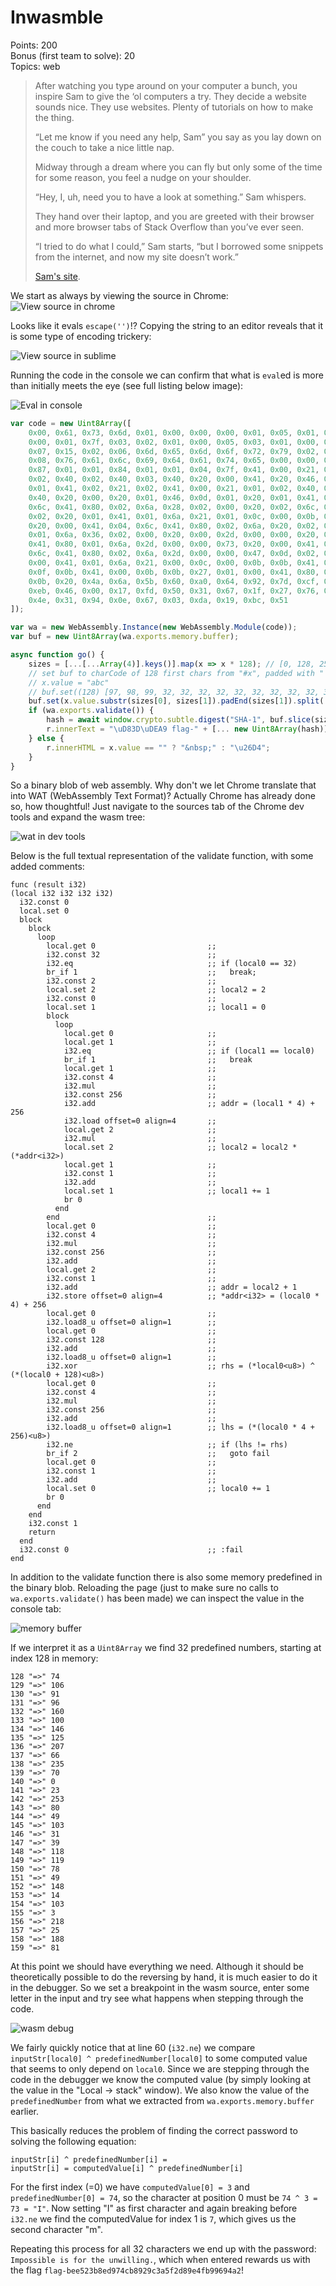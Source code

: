 # Inwasmble
Points: 200  
Bonus (first team to solve): 20  
Topics: web  

> After watching you type around on your computer a bunch, you inspire Sam to give the ‘ol computers a try. They decide a website sounds nice. They use websites. Plenty of tutorials on how to make the thing.
> 
> “Let me know if you need any help, Sam” you say as you lay down on the couch to take a nice little nap.
> 
> Midway through a dream where you can fly but only some of the time for some reason, you feel a nudge on your shoulder.
> 
> “Hey, I, uh, need you to have a look at something.” Sam whispers.
> 
> They hand over their laptop, and you are greeted with their browser and more browser tabs of Stack Overflow than you’ve ever seen.
> 
> “I tried to do what I could,” Sam starts, “but I borrowed some snippets from the internet, and now my site doesn’t work.”
> 
> [Sam's site](7a32fbe18afbbd9f_inwasmble.html).

We start as always by viewing the source in Chrome:
![View source in chrome](view_source_chrome.png)

Looks like it evals `escape('')`!? Copying the string to an editor reveals that it
is some type of encoding trickery:

![View source in sublime](view_source_sublime.png)

Running the code in the console we can confirm that what is `eval`ed is
more than initially meets the eye (see full listing below image):

![Eval in console](eval_in_console.png)

```js
var code = new Uint8Array([
    0x00, 0x61, 0x73, 0x6d, 0x01, 0x00, 0x00, 0x00, 0x01, 0x05, 0x01, 0x60,
    0x00, 0x01, 0x7f, 0x03, 0x02, 0x01, 0x00, 0x05, 0x03, 0x01, 0x00, 0x01,
    0x07, 0x15, 0x02, 0x06, 0x6d, 0x65, 0x6d, 0x6f, 0x72, 0x79, 0x02, 0x00,
    0x08, 0x76, 0x61, 0x6c, 0x69, 0x64, 0x61, 0x74, 0x65, 0x00, 0x00, 0x0a,
    0x87, 0x01, 0x01, 0x84, 0x01, 0x01, 0x04, 0x7f, 0x41, 0x00, 0x21, 0x00,
    0x02, 0x40, 0x02, 0x40, 0x03, 0x40, 0x20, 0x00, 0x41, 0x20, 0x46, 0x0d,
    0x01, 0x41, 0x02, 0x21, 0x02, 0x41, 0x00, 0x21, 0x01, 0x02, 0x40, 0x03,
    0x40, 0x20, 0x00, 0x20, 0x01, 0x46, 0x0d, 0x01, 0x20, 0x01, 0x41, 0x04,
    0x6c, 0x41, 0x80, 0x02, 0x6a, 0x28, 0x02, 0x00, 0x20, 0x02, 0x6c, 0x21,
    0x02, 0x20, 0x01, 0x41, 0x01, 0x6a, 0x21, 0x01, 0x0c, 0x00, 0x0b, 0x0b,
    0x20, 0x00, 0x41, 0x04, 0x6c, 0x41, 0x80, 0x02, 0x6a, 0x20, 0x02, 0x41,
    0x01, 0x6a, 0x36, 0x02, 0x00, 0x20, 0x00, 0x2d, 0x00, 0x00, 0x20, 0x00,
    0x41, 0x80, 0x01, 0x6a, 0x2d, 0x00, 0x00, 0x73, 0x20, 0x00, 0x41, 0x04,
    0x6c, 0x41, 0x80, 0x02, 0x6a, 0x2d, 0x00, 0x00, 0x47, 0x0d, 0x02, 0x20,
    0x00, 0x41, 0x01, 0x6a, 0x21, 0x00, 0x0c, 0x00, 0x0b, 0x0b, 0x41, 0x01,
    0x0f, 0x0b, 0x41, 0x00, 0x0b, 0x0b, 0x27, 0x01, 0x00, 0x41, 0x80, 0x01,
    0x0b, 0x20, 0x4a, 0x6a, 0x5b, 0x60, 0xa0, 0x64, 0x92, 0x7d, 0xcf, 0x42,
    0xeb, 0x46, 0x00, 0x17, 0xfd, 0x50, 0x31, 0x67, 0x1f, 0x27, 0x76, 0x77,
    0x4e, 0x31, 0x94, 0x0e, 0x67, 0x03, 0xda, 0x19, 0xbc, 0x51
]);

var wa = new WebAssembly.Instance(new WebAssembly.Module(code));
var buf = new Uint8Array(wa.exports.memory.buffer);

async function go() {
    sizes = [...[...Array(4)].keys()].map(x => x * 128); // [0, 128, 256, 384]
    // set buf to charCode of 128 first chars from "#x", padded with " " if x.length < 128
    // x.value = "abc"
    // buf.set((128) [97, 98, 99, 32, 32, 32, 32, 32, 32, 32, 32, 32, 32, 32, 32, 32, 32, ...])
    buf.set(x.value.substr(sizes[0], sizes[1]).padEnd(sizes[1]).split('').map(x => x.charCodeAt('')));
    if (wa.exports.validate()) {
        hash = await window.crypto.subtle.digest("SHA-1", buf.slice(sizes[2], sizes[3]));
        r.innerText = "\uD83D\uDEA9 flag-" + [... new Uint8Array(hash)].map(x => x.toString(16)).join('');
    } else {
        r.innerHTML = x.value == "" ? "&nbsp;" : "\u26D4";
    }
}
```

So a binary blob of web assembly. Why don't we let Chrome translate that
into WAT (WebAssembly Text Format)? Actually Chrome has already done so,
how thoughtful! Just navigate to the sources tab of the Chrome dev tools
and expand the wasm tree:

![wat in dev tools](wat_dev_tools.png)

Below is the full textual representation of the validate function, with
some added comments:

```wast
func (result i32)
(local i32 i32 i32 i32)
  i32.const 0
  local.set 0
  block
    block
      loop
        local.get 0                         ;;
        i32.const 32                        ;;
        i32.eq                              ;; if (local0 == 32)
        br_if 1                             ;;   break;
        i32.const 2                         ;;
        local.set 2                         ;; local2 = 2
        i32.const 0                         ;;
        local.set 1                         ;; local1 = 0
        block
          loop
            local.get 0                     ;;
            local.get 1                     ;;
            i32.eq                          ;; if (local1 == local0)
            br_if 1                         ;;   break
            local.get 1                     ;;
            i32.const 4                     ;;
            i32.mul                         ;;
            i32.const 256                   ;;
            i32.add                         ;; addr = (local1 * 4) + 256
            i32.load offset=0 align=4       ;;
            local.get 2                     ;;
            i32.mul                         ;;
            local.set 2                     ;; local2 = local2 * (*addr<i32>)
            local.get 1                     ;;
            i32.const 1                     ;;
            i32.add                         ;;
            local.set 1                     ;; local1 += 1
            br 0
          end
        end                                 ;; 
        local.get 0                         ;;
        i32.const 4                         ;;
        i32.mul                             ;;
        i32.const 256                       ;;
        i32.add                             ;; 
        local.get 2                         ;;
        i32.const 1                         ;;
        i32.add                             ;; addr = local2 + 1
        i32.store offset=0 align=4          ;; *addr<i32> = (local0 * 4) + 256
        local.get 0                         ;;
        i32.load8_u offset=0 align=1        ;;
        local.get 0                         ;; 
        i32.const 128                       ;;
        i32.add                             ;;
        i32.load8_u offset=0 align=1        ;;
        i32.xor                             ;; rhs = (*local0<u8>) ^ (*(local0 + 128)<u8>)
        local.get 0                         ;;
        i32.const 4                         ;;
        i32.mul                             ;;
        i32.const 256                       ;;
        i32.add                             ;;
        i32.load8_u offset=0 align=1        ;; lhs = (*(local0 * 4 + 256)<u8>)
        i32.ne                              ;; if (lhs != rhs)
        br_if 2                             ;;   goto fail
        local.get 0                         ;;
        i32.const 1                         ;;
        i32.add                             ;;
        local.set 0                         ;; local0 += 1
        br 0
      end
    end
    i32.const 1
    return
  end
  i32.const 0                               ;; :fail
end
```

In addition to the validate function there is also some memory predefined
in the binary blob. Reloading the page (just to make sure no calls to
`wa.exports.validate()` has been made) we can inspect the value in the
console tab:

![memory buffer](memory_buffer.png)

If we interpret it as a `Uint8Array` we find 32 predefined numbers,
starting at index 128 in memory:

```
128 "=>" 74
129 "=>" 106
130 "=>" 91
131 "=>" 96
132 "=>" 160
133 "=>" 100
134 "=>" 146
135 "=>" 125
136 "=>" 207
137 "=>" 66
138 "=>" 235
139 "=>" 70
140 "=>" 0
141 "=>" 23
142 "=>" 253
143 "=>" 80
144 "=>" 49
145 "=>" 103
146 "=>" 31
147 "=>" 39
148 "=>" 118
149 "=>" 119
150 "=>" 78
151 "=>" 49
152 "=>" 148
153 "=>" 14
154 "=>" 103
155 "=>" 3
156 "=>" 218
157 "=>" 25
158 "=>" 188
159 "=>" 81
```

At this point we should have everything we need. Although it should be
theoretically possible to do the reversing by hand, it is much easier to
do it in the debugger. So we set a breakpoint in the wasm source, enter
some letter in the input and try see what happens when stepping through
the code.

![wasm debug](wasm_debug.png)

We fairly quickly notice that at line 60 (`i32.ne`) we compare
`inputStr[local0] ^ predefinedNumber[local0]` to some computed value that
seems to only depend on `local0`. Since we are stepping through the code
in the debugger we know the computed value (by simply looking at the value
in the "Local -> stack" window). We also know the value of the
`predefinedNumber` from what we extracted from `wa.exports.memory.buffer`
earlier.

This basically reduces the problem of finding the correct password to
solving the following equation:

```
inputStr[i] ^ predefinedNumber[i] =
inputStr[i] = computedValue[i] ^ predefinedNumber[i]
```

For the first index (=0) we have `computedValue[0] = 3` and
`predefinedNumber[0] = 74`, so the character at position 0 must be
`74 ^ 3 = 73 = "I"`. Now setting "I" as first character and again breaking
before `i32.ne` we find the computedValue for index 1 is `7`, which gives
us the second character "m".

Repeating this process for all 32 characters we end up with the password:
`Impossible is for the unwilling.`, which when entered rewards us with the
flag `flag-bee523b8ed974cb8929c3a5f2d89e4fb99694a2`!

